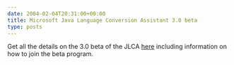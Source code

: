 ```yaml
---
date: 2004-02-04T20:31:00+00:00
title: Microsoft Java Language Conversion Assistant 3.0 beta
type: posts
---
```

Get all the details on the 3.0 beta of the JLCA [here](https://msdn.microsoft.com/vstudio/downloads/tools/jlca/30beta/default.aspx) including information on how to join the beta program.
